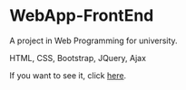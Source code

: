 # WebApp-FrontEnd
A project in Web Programming for university.

HTML, CSS, Bootstrap, JQuery, Ajax

If you want to see it, click [here](https://mariavand.github.io/WebApp-FrontEnd/home.html).
